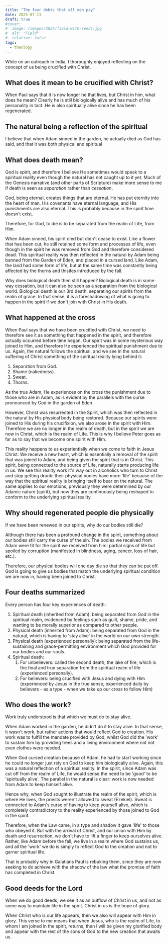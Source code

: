 ```yaml
---
title: "The four debts that all men pay"
date: 2025-07-11
draft: true
#cover:
#  image: /images/2024/field-with-seeds.jpg
#  alt: "Field"
#  relative: false
tags:
  - theology
---
```


While on an outreach in India, I thoroughly enjoyed reflecting on the concept of us being crucified with Christ.

## What does it mean to be crucified with Christ?

When Paul says that it is now longer he that lives, but Christ in him, what does he mean?
Clearly he is still biologically alive and has much of his personality in tact.
He is also spiritually alive since he has been regenerated.

## The natural being a reflection of the spiritual

I believe that when Adam sinned in the garden, he actually died as God has said, and that it was both physical and spiritual

## What does death mean?

God is spirit, and therefore I believe He sometimes would speak to a spiritual reality even though the natural has not caught up to it yet.
Much of the Genesis narrative (and other parts of Scripture) make more sense to me if death is seen as _separation_ rather than _cessation_.

God, being eternal, creates things that are eternal.
He has put eternity into the heart of man, His covenants have eternal language, and His punishments are also eternal.
This is probably because in the spirit time doesn't exist.

Therefore, for God, to die is to be separated from the realm of Life, from Him.

When Adam sinned, his spirit died but didn't cease to exist.
Like a flower that has been cut, he still retained some form and processes of life, even though in the spirit he was removed from God and therefore considered dead.
This spiritual reality was then reflected in the natural by Adam being banned from the Garden of Eden, and placed in a cursed land.
Like Adam, the land had some form of life, but at the same time was constantly being affected by the thorns and thistles introduced by the fall.

Why does biological death then still happen?
Biological death is in some way cessation, but it can also be seen as a separation from the biological world.
Biological death is our 3rd death, separating our spirits from the realm of grace.
In that sense, it is a foreshadowing of what is going to happen in the spirit if we don't join with Christ in His death.

## What happened at the cross

When Paul says that we have been crucified with Christ, we need to therefore see it as something that happened in the spirit, and therefore actually occurred before time began.
Our spirit was in some mysterious way joined to Him, and therefore He experienced the spiritual punishment due to us.
Again, the natural follows the spiritual, and we see in the natural suffering of Christ something of the spiritual reality lying behind it:

1. Separation from God.
2. Shame (nakedness).
3. Sweat.
4. Thorns.

As the true Adam, He experiences on the cross the punishment due to those who are in Adam, as is evident by the parallels with the curse pronounced by God in the garden of Eden.

However, Christ was resurrected in the Spirit, which was then reflected in the natural by His physical body being restored.
Because our spirits were joined to His during his crucifixion, we also arose in the spirit with Him.
Therefore we are no longer in the realm of death, but in the spirit we are now in Christ, which is the realm of Life.
This is why I believe Peter goes as far as to say that we become one spirit with Him.

This reality happens to us experientially when we come to faith in Jesus Christ.
We receive a new heart, which is essentially a removal of the spirit that was joined to Adam, and being given the spirit that is in Christ.
This spirit, being connected to the source of Life, naturally starts producing life in us.
We see this reality work it's way out in alcoholics who turn to Christ and stop getting drunk: their physical bodies have more 'life' because of the way that the spiritual reality is bringing itself to bear on the natural.
The same applies to our emotions, previously they were determined by our Adamic nature (spirit), but now they are continuously being reshaped to conform to the underlying spiritual reality. 

## Why should regenerated people die physically

If we have been renewed in our spirits, why do our bodies still die?

Although there has been a profound change in the spirit, something about our bodies still carry the curse of the sin.
The bodies we received from Adam were fit for the spirit we received from him: partial signs of life but spoiled by corruption (manifested in blindness, aging, cancer, loss of hair, etc.).

Therefore, our physical bodies will one day die so that they can be put off.
God is going to give us bodies that match the underlying spiritual condition we are now in, having been joined to Christ.

## Four deaths summarized

Every person has four key experiences of death: 

1. Spiritual death (inherited from Adam): being separated from God in the spiritual realm, evidenced by feelings such as guilt, shame, pride, and wanting to be morally superior as compared to other people.
2. Physical death (inherited from Adam): being separated from God in the natural, which is having to 'stay alive' in the world on our own strength.
3. Physical death (experienced personally): being separated from the life-sustaining and grace-permitting environment which God provided for our bodies and our souls.
4. Spiritual death: 
   1. For unbelievers: called the second death, the lake of fire, which is the final and true separation from the spiritual realm of life (experienced personally).
   2. For believers: being crucified with Jesus and dying with Him (experienced by Jesus in the true sense, experienced daily by believers - as a type - when we take up our cross to follow Him)

## Who does the work?

Work truly understood is that which we must do to stay alive.

When Adam worked in the garden, he didn't do it to stay alive.
In that sense, it wasn't work, but rather actions that would reflect God to creation.
His work was to fulfill the mandate provided by God, whilst God did the 'work' to sustain him by providing trees and a living environment where not not even clothes were needed.

When God cursed creation because of Adam, he had to start working since he could no longer just rely on God to keep him biologically alive.
Again, this was a natural reflection of a spiritual reality.
In the spirit, since Adam was cut off from the realm of Life, he would sense the need to be 'good' to be 'spiritually alive'.
The parallel in the natural is clear: work is now needed from Adam to keep himself alive.

Hence why, when God sought to illustrate the realm of the spirit, which is where He lives, the priests weren't allowed to sweat (Ezekiel).
Sweat is connected to Adam's curse of having to keep yourself alive, which is completely contradictory to the reality experienced by those joined to God in the spirit.

Therefore, when the Law came, in a type and shadow it gave 'life' to those who obeyed it.
But with the arrival of Christ, and our union with Him by death and resurrection, we don't have to lift a finger to keep ourselves alive.
Rather, like Adam before the fall, we live in a realm where God sustains us, and all the 'work' we do is simply to reflect God to the creation and not to garner spiritual life.

That is probably why in Galatians Paul is rebuking them, since they are now seeking to do achieve with the shadow of the law what the promise of faith has completed in Christ.

## Good deeds for the Lord

When we do good deeds, we see it as an outflow of Christ in us, and not as some way to maintain life in the spirit.
Christ in us is the hope of glory.

When Christ who is our life appears, then we also will appear with Him in glory.
This verse to me means that when Jesus, who is the realm of Life, to whom I am joined in the spirit, returns, then I will be given my glorified body and appear with the rest of the sons of God to the new creation that awaits us.
